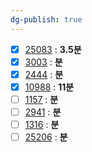 ```yaml
---
dg-publish: true
---
```

- [x] [25083](https://boj.kr/25083) : **3.5분**
- [x] [3003](https://boj.kr/3003) : **분**
- [x] [2444](https://boj.kr/2444) : **분**
- [x] [10988](https://boj.kr/10988) : **11분**
- [ ] [1157](https://boj.kr/1157) : **분**
- [ ] [2941](https://boj.kr/2941) : **분**
- [ ] [1316](https://boj.kr/1316) : **분**
- [ ] [25206](https://boj.kr/25206) : **분**